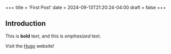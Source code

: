 +++
title = 'First Post'
date = 2024-09-13T21:20:24-04:00
draft = false
+++

## Introduction

This is **bold** text, and this is *emphasized* text.

Visit the [Hugo](https://gohugo.io) website!

